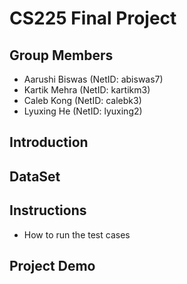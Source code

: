 # CS225 Final Project 

## Group Members 
* Aarushi Biswas (NetID: abiswas7)
* Kartik Mehra (NetID: kartikm3)
* Caleb Kong (NetID: calebk3)
* Lyuxing He (NetID: lyuxing2)

## Introduction 

## DataSet 

## Instructions 

* How to run the test cases 

## Project Demo
